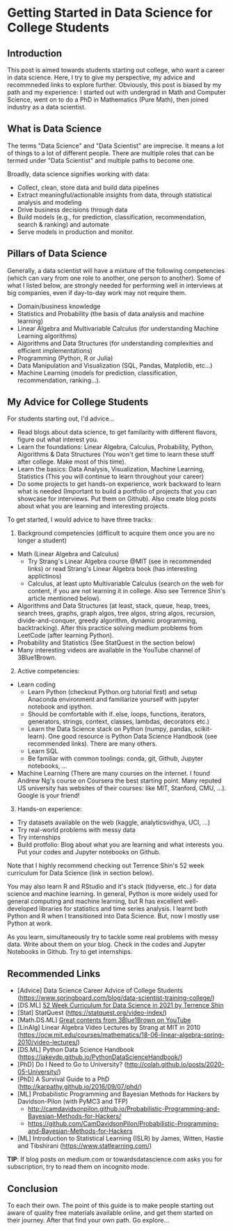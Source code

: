 # Getting Started in Data Science for College Students

## Introduction

This post is aimed towards students starting out college, who want a career in data science.
Here, I try to give my perspective, my advice and recommneded links to explore further.
Obviously, this post is biased by my path and my experience: I started out with undergrad
in Math and Computer Science, went on to do a PhD in Mathematics (Pure Math), then joined
industry as a data scientist.


## What is Data Science

The terms "Data Science" and "Data Scientist" are imprecise. It means a lot of things to a
lot of different people. There are multiple roles that can be termed under "Data Scientist"
and multiple paths to become one.

Broadly, data science signifies working with data:

* Collect, clean, store data and build data pipelines
* Extract meaningful/actionable insights from data, through statistical analysis and modeling
* Drive business decisions through data
* Build models (e.g., for prediction, classification, recommendation, search & ranking) and automate
* Serve models in production and monitor.


## Pillars of Data Science

Generally, a data scientist will have a mixture of the following competencies
(which can vary from one role to another, one person to another). Some of what
I listed below, are strongly needed for performing well in interviews at big
companies, even if day-to-day work may not require them.

* Domain/business knowledge
* Statistics and Probability (the basis of data analysis and machine learning)
* Linear Algebra and Multivariable Calculus (for understanding Machine Learning algorithms)
* Algorithms and Data Structures (for understanding complexities and efficient implementations)
* Programming (Python, R or Julia)
* Data Manipulation and Visualization (SQL, Pandas, Matplotlib, etc...)
* Machine Learning (models for prediction, classification, recommendation, ranking...).


## My Advice for College Students

For students starting out, I'd advice...

* Read blogs about data science, to get familarity with different flavors, figure out what interest you.
* Learn the foundations: Linear Algebra, Calculus, Probability, Python, Algorithms & Data Structures (You won't get time to learn these stuff after college. Make most of this time).
* Learn the basics: Data Analysis, Visualization, Machine Learning, Statistics (This you will continue to learn throughout your career)
* Do some projects to get hands-on experience, work backward to learn what is needed (Important to build a portfolio of projects that you can showcase for interviews. Put them on Github). Also create blog posts about what you are learning and interesting projects.

To get started, I would advice to have three tracks:

1. Background competencies (difficult to acquire them once you are no longer a student)
  * Math (Linear Algebra and Calculus)
    - Try Strang's Linear Algebra course @MIT (see in recommended links) or read Strang's Linear Algebra book (has interesting applictinos)
    - Calculus, at least upto Multivariable Calculus (search on the web for content, if you are not learning it in college. Also see Terrence Shin's article mentioned below).
  * Algorithms and Data Structures (at least, stack, queue, heap, trees, search trees, graphs, graph algos, tree algos, string algos, recursion, divide-and-conquer, greedy algorithm, dynamic programming, backtracking). After this practice solving medium problems from LeetCode (after learning Python).
  * Probability and Statistics (See StatQuest in the section below)
  * Many interesting videos are available in the YouTube channel of 3Blue1Brown.

2. Active competencies:
  * Learn coding
    - Learn Python (checkout Python.org tutorial first) and setup Anaconda environment and familiarize yourself with jupyter notebook and ipython.
    - Should be comfortable with if..else, loops, functions, iterators, generators, strings, context, classes, lambdas, decorators etc.)
    - Learn the Data Science stack on Python (numpy, pandas, scikit-learn). One good resource is Python Data Science Handbook (see recommended links). There are many others.
    - Learn SQL
    - Be familiar with common toolings: conda, git, Github, Jupyter notebooks, ...
  * Machine Learning (There are many courses on the internet. I found Andrew Ng's course on Coursera the best starting point. Many reputed US university has websites of their courses: like MIT, Stanford, CMU, ...). Google is your friend!

3. Hands-on experience:
  * Try datasets available on the web (kaggle, analyticsvidhya, UCI, ...)
  * Try real-world problems with messy data
  * Try internships
  * Build protfolio: Blog about what you are learning and what interests you. Put your codes and Jupyter notebooks on Github.

Note that I highly recommend checking out Terrence Shin's 52 week curriculum for Data Science (link in section below).

You may also learn R and RStudio and it's stack (tidyverse, etc..) for data science and machine learning. In general, Python is more widely used
for general computing and machine learning, but R has excellent well-developed libraries for statistics and time series analysis. I learnt both Python
and R when I transitioned into Data Science. But, now I mostly use Python at work.

As you learn, simultaneously try to tackle some real problems with messy data. Write about them on your blog. Check in the codes and Jupyter Notebooks in Github.
Try to get internships.


## Recommended Links

* [Advice] Data Science Career Advice of College Students (https://www.springboard.com/blog/data-scientist-training-college/)
* [DS.ML] [52 Week Curriculum for Data Science in 2021 by Terrence Shin](https://towardsdatascience.com/a-complete-52-week-curriculum-to-become-a-data-scientist-in-2021-2b5fc77bd160)
* [Stat] StatQuest (https://statquest.org/video-index/)
* [Math.DS.ML] [Great contents from 3Blue1Brown on YouTube](https://www.youtube.com/channel/UCYO_jab_esuFRV4b17AJtAw)
* [LinAlg] Linear Algebra Video Lectures by Strang at MIT in 2010 (https://ocw.mit.edu/courses/mathematics/18-06-linear-algebra-spring-2010/video-lectures/)
* [DS.ML] Python Data Science Handbook (https://jakevdp.github.io/PythonDataScienceHandbook/)
* [PhD] Do I Need to Go to University? (http://colah.github.io/posts/2020-05-University/)
* [PhD] A Survival Guide to a PhD (http://karpathy.github.io/2016/09/07/phd/)
* [ML] Probabilistic Programming and Bayesian Methods for Hackers by Davidson-Pilon (with PyMC3 and TFP)
  + http://camdavidsonpilon.github.io/Probabilistic-Programming-and-Bayesian-Methods-for-Hackers/
  + https://github.com/CamDavidsonPilon/Probabilistic-Programming-and-Bayesian-Methods-for-Hackers
* [ML] Introduction to Statistical Learning (ISLR) by James, Witten, Hastie and Tibshirani (https://www.statlearning.com/)


**TIP**: If blog posts on medium.com or towardsdatascience.com asks you for subscription, try to read them on incognito mode.

## Conclusion

To each their own. The point of this guide is to make people starting out aware of quality free materials available online, and get them started
on their journey. After that find your own path. Go explore...

